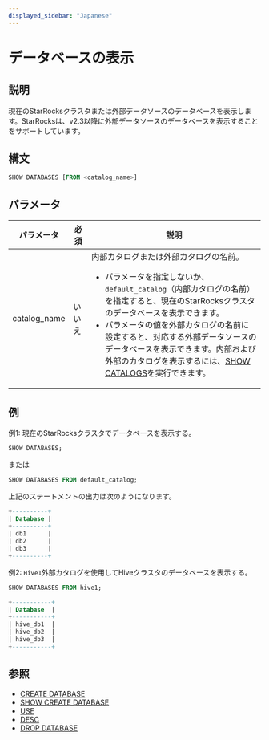 ```yaml
---
displayed_sidebar: "Japanese"
---
```


# データベースの表示

## 説明

現在のStarRocksクラスタまたは外部データソースのデータベースを表示します。StarRocksは、v2.3以降に外部データソースのデータベースを表示することをサポートしています。

## 構文

```SQL
SHOW DATABASES [FROM <catalog_name>]
```

## パラメータ

| **パラメータ**  | **必須**      | **説明**                                                      |
| ---------------- | ------------ | ------------------------------------------------------------ |
| catalog_name     | いいえ       | 内部カタログまたは外部カタログの名前。<ul><li>パラメータを指定しないか、`default_catalog`（内部カタログの名前）を指定すると、現在のStarRocksクラスタのデータベースを表示できます。</li><li>パラメータの値を外部カタログの名前に設定すると、対応する外部データソースのデータベースを表示できます。内部および外部のカタログを表示するには、[SHOW CATALOGS](SHOW_CATALOGS.md)を実行できます。</li></ul> |

## 例

例1: 現在のStarRocksクラスタでデータベースを表示する。

```SQL
SHOW DATABASES;
```

または

```SQL
SHOW DATABASES FROM default_catalog;
```

上記のステートメントの出力は次のようになります。

```SQL
+----------+
| Database |
+----------+
| db1      |
| db2      |
| db3      |
+----------+
```

例2: `Hive1`外部カタログを使用してHiveクラスタのデータベースを表示する。

```SQL
SHOW DATABASES FROM hive1;

+-----------+
| Database  |
+-----------+
| hive_db1  |
| hive_db2  |
| hive_db3  |
+-----------+
```

## 参照

- [CREATE DATABASE](../data-definition/CREATE_DATABASE.md)
- [SHOW CREATE DATABASE](SHOW_CREATE_DATABASE.md)
- [USE](../data-definition/USE.md)
- [DESC](../Utility/DESCRIBE.md)
- [DROP DATABASE](../data-definition/DROP_DATABASE.md)